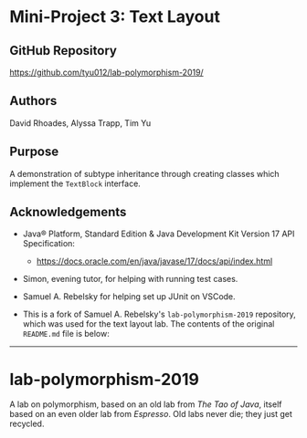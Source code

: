 # Mini-Project 3: Text Layout

## GitHub Repository

https://github.com/tyu012/lab-polymorphism-2019/

## Authors

David Rhoades, Alyssa Trapp, Tim Yu

## Purpose

A demonstration of subtype inheritance through creating classes which implement
the `TextBlock` interface.

## Acknowledgements

* Java® Platform, Standard Edition & Java Development Kit Version 17 API Specification:
  * https://docs.oracle.com/en/java/javase/17/docs/api/index.html

* Simon, evening tutor, for helping with running test cases.

* Samuel A. Rebelsky for helping set up JUnit on VSCode.

* This is a fork of Samuel A. Rebelsky's `lab-polymorphism-2019` repository,
  which was used for the text layout lab.
  The contents of the original `README.md` file is below:

--------------------------------------------------------------------------------

lab-polymorphism-2019
=====================

A lab on polymorphism, based on an old lab from _The Tao of Java_, itself
based on an even older lab from _Espresso_.  Old labs never die; they just
get recycled.
